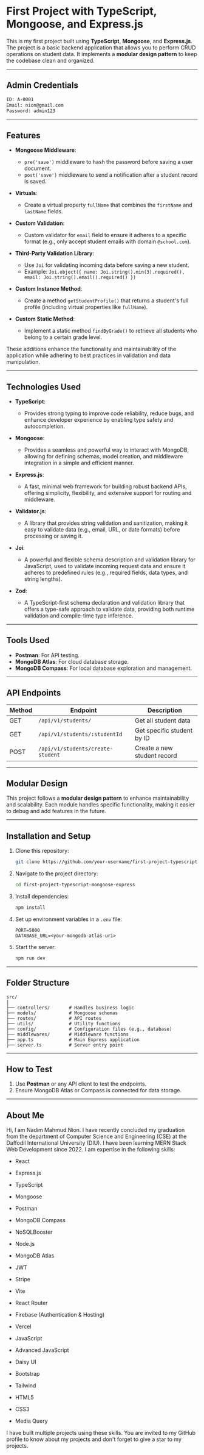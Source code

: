 # First Project with TypeScript, Mongoose, and Express.js

This is my first project built using **TypeScript**, **Mongoose**, and **Express.js**. The project is a basic backend application that allows you to perform CRUD operations on student data. It implements a **modular design pattern** to keep the codebase clean and organized.

---

## Admin Credentials

```bash
ID: A-0001
Email: nion@gmail.com
Password: admin123
```

---

## Features

- **Mongoose Middleware**:
  - `pre('save')` middleware to hash the password before saving a user document.
  - `post('save')` middleware to send a notification after a student record is saved.
- **Virtuals**:
  - Create a virtual property `fullName` that combines the `firstName` and `lastName` fields.
- **Custom Validation**:

  - Custom validator for `email` field to ensure it adheres to a specific format (e.g., only accept student emails with domain `@school.com`).

- **Third-Party Validation Library**:

  - Use `Joi` for validating incoming data before saving a new student.
  - Example: `Joi.object({ name: Joi.string().min(3).required(), email: Joi.string().email().required() })`

- **Custom Instance Method**:

  - Create a method `getStudentProfile()` that returns a student's full profile (including virtual properties like `fullName`).

- **Custom Static Method**:
  - Implement a static method `findByGrade()` to retrieve all students who belong to a certain grade level.

These additions enhance the functionality and maintainability of the application while adhering to best practices in validation and data manipulation.

---

## Technologies Used

- **TypeScript**:

  - Provides strong typing to improve code reliability, reduce bugs, and enhance developer experience by enabling type safety and autocompletion.

- **Mongoose**:

  - Provides a seamless and powerful way to interact with MongoDB, allowing for defining schemas, model creation, and middleware integration in a simple and efficient manner.

- **Express.js**:

  - A fast, minimal web framework for building robust backend APIs, offering simplicity, flexibility, and extensive support for routing and middleware.

- **Validator.js**:

  - A library that provides string validation and sanitization, making it easy to validate data (e.g., email, URL, or date formats) before processing or saving it.

- **Joi**:

  - A powerful and flexible schema description and validation library for JavaScript, used to validate incoming request data and ensure it adheres to predefined rules (e.g., required fields, data types, and string lengths).

- **Zod**:
  - A TypeScript-first schema declaration and validation library that offers a type-safe approach to validate data, providing both runtime validation and compile-time type inference.

---

## Tools Used

- **Postman**: For API testing.
- **MongoDB Atlas**: For cloud database storage.
- **MongoDB Compass**: For local database exploration and management.

---

## API Endpoints

| Method | Endpoint                          | Description                 |
| ------ | --------------------------------- | --------------------------- |
| GET    | `/api/v1/students/`               | Get all student data        |
| GET    | `/api/v1/students/:studentId`     | Get specific student by ID  |
| POST   | `/api/v1/students/create-student` | Create a new student record |

---

## Modular Design

This project follows a **modular design pattern** to enhance maintainability and scalability. Each module handles specific functionality, making it easier to debug and add features in the future.

---

## Installation and Setup

1. Clone this repository:
   ```bash
   git clone https://github.com/your-username/first-project-typescript-mongoose-express.git
   ```
2. Navigate to the project directory:
   ```bash
   cd first-project-typescript-mongoose-express
   ```
3. Install dependencies:
   ```bash
   npm install
   ```
4. Set up environment variables in a `.env` file:
   ```
   PORT=5000
   DATABASE_URL=<your-mongodb-atlas-uri>
   ```
5. Start the server:
   ```bash
   npm run dev
   ```

---

## Folder Structure

```
src/
│
├── controllers/       # Handles business logic
├── models/            # Mongoose schemas
├── routes/            # API routes
├── utils/             # Utility functions
├── config/            # Configuration files (e.g., database)
├── middlewares/       # Middleware functions
├── app.ts             # Main Express application
├── server.ts          # Server entry point
```

---

## How to Test

1. Use **Postman** or any API client to test the endpoints.
2. Ensure MongoDB Atlas or Compass is connected for data storage.

---

## About Me

Hi, I am Nadim Mahmud Nion. I have recently concluded my graduation from the department of Computer Science and Engineering (CSE) at the Daffodil International University (DIU). I have been learning MERN Stack Web Development since 2022. I am expertise in the following skills:

- React

- Express.js

- TypeScript

- Mongoose

- Postman

- MongoDB Compass

- NoSQLBooster

- Node.js

- MongoDB Atlas

- JWT

- Stripe

- Vite

- React Router

- Firebase (Authentication & Hosting)

- Vercel

- JavaScript

- Advanced JavaScript

- Daisy UI

- Bootstrap

- Tailwind

- HTML5

- CSS3

- Media Query

I have built multiple projects using these skills. You are invited to my GitHub profile to know about my projects and don't forget to give a star to my projects.
